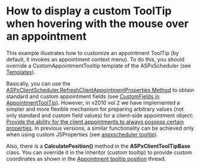 # How to display a custom ToolTip when hovering with the mouse over an appointment


<p>This example illustrates how to customize an appointment ToolTip (by default, it invokes an appointment context menu). To do this, you should override a CustomAppointmentTooltip template of the ASPxScheduler (see <a href="http://documentation.devexpress.com/#AspNet/CustomDocument4550"><u>Templates</u></a>).</p><p>Basically, you can use the <a href="http://documentation.devexpress.com/#AspNet/DevExpressWebASPxSchedulerScriptsASPxClientScheduler_RefreshClientAppointmentPropertiestopic"><u>ASPxClientScheduler.RefreshClientAppointmentProperties Method</u></a> to obtain standard and custom appointment fields (see <a href="https://www.devexpress.com/Support/Center/p/Q277355">CustomFields in AppointmentToolTip</a>). However, in v2010 vol 2 we have implemented a simpler and more flexible mechanism for preparing arbitrary values (not only standard and custom field values) for a client-side appointment object: <a href="https://www.devexpress.com/Support/Center/p/S33646">Provide the ability for the client appointments to always possess certain properties</a>. In previous versions, a similar functionality can be achieved only when using custom JSProperties (see <a href="https://www.devexpress.com/Support/Center/p/Q276425">aspxscheduler tooltip</a>).</p><p>Also, there is a <strong>CalculatePosition()</strong> method in the <strong>ASPxClientToolTipBase</strong> class. You can override it in the inheritor (custom tooltip) to provide custom coordinates as shown in the <a href="https://www.devexpress.com/Support/Center/p/Q273610">Appointment tooltip position</a> thread.</p>

<br/>



